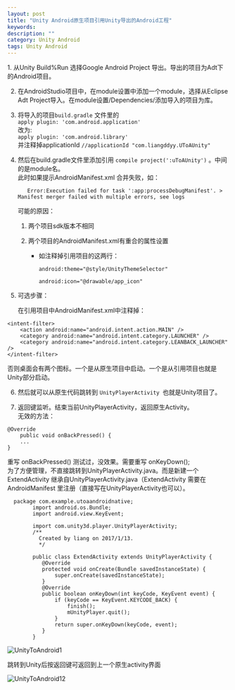 ```yaml
---
layout: post
title: "Unity Android原生项目引用Unity导出的Android工程"
keywords: 
description: ""
category: Unity Android
tags: Unity Android
---
```


<!--markdown-->1.    从Unity Build%Run 选择Google Android Project 导出。导出的项目为Adt下的Android项目。  

2.    在AndroidStudio项目中，在module设置中添加一个module，选择从Eclipse Adt Project导入。在module设置/Dependencies/添加导入的项目为库。

3.    将导入的项目`build.gradle` 文件里的  
`apply plugin: 'com.android.application'`  
改为:  
 `apply plugin: 'com.android.library'`  
并注释掉applicationId
`//applicationId "com.liangddyy.UToAUnity"`  
  
  
  
4.   然后在build.gradle文件里添加引用 `compile project(':uToAUnity')` 。中间的是module名。  
    此时如果提示AndroidManifest.xml 合并失败，如：  
  
            Error:Execution failed for task ':app:processDebugManifest'. > Manifest merger failed with multiple errors, see logs  
  
      可能的原因：  
  
      1. 两个项目sdk版本不相同  
  
      2. 两个项目的AndroidManifest.xml有重合的属性设置  
  
         * 如注释掉引用项目的这两行：  
  
           `android:theme="@style/UnityThemeSelector"`  
  
           `android:icon="@drawable/app_icon"`  
  
5.    可选步骤：  
  
         在引用项目中AndroidManifest.xml中注释掉：  
  
```  
<intent-filter>  
    <action android:name="android.intent.action.MAIN" />  
    <category android:name="android.intent.category.LAUNCHER" />  
    <category android:name="android.intent.category.LEANBACK_LAUNCHER" />  
</intent-filter>  
```  
否则桌面会有两个图标。一个是从原生项目中启动。一个是从引用项目也就是Unity部分启动。  
  
6.    然后就可以从原生代码跳转到 `UnityPlayerActivity `也就是Unity项目了。  
  
7.    返回键监听。结束当前UnityPlayerActivity，返回原生Activity。  
无效的方法：  
```  
@Override  
    public void onBackPressed() {  
    ...  
}  
```  
重写 onBackPressed() 测试过，没效果。需要重写 onKeyDown();  
为了方便管理，不直接跳转到UnityPlayerActivity.java。而是新建一个ExtendActivity 继承自UnityPlayerActivity.java（ExtendActivity 需要在AndroidManifest 里注册（直接写在UnityPlayerActivity也可以）。  
  
      package com.example.utoaandroidnative;  
            import android.os.Bundle;  
            import android.view.KeyEvent;  
            
            import com.unity3d.player.UnityPlayerActivity;  
            /**  
              Created by liang on 2017/1/13.  
              */  
            	  
            public class ExtendActivity extends UnityPlayerActivity {  
               @Override  
               protected void onCreate(Bundle savedInstanceState) {  
                   super.onCreate(savedInstanceState);  
               }  
               @Override  
               public boolean onKeyDown(int keyCode, KeyEvent event) {  
                   if (keyCode == KeyEvent.KEYCODE_BACK) {  
                       finish();  
                       mUnityPlayer.quit();  
                   }  
                   return super.onKeyDown(keyCode, event);  
               }  
            }  
 
  
  
![UnityToAndroid1](http://539go.com/usr/uploads/2017/01-13/UnityToAndroid01.png)  
  
跳转到Unity后按返回键可返回到上一个原生activity界面  
  
![UnityToAndroid12](http://539go.com/usr/uploads/2017/01-13/UnityToAndroid02.png)  
